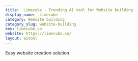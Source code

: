 ```yaml
---
title:  Limecube - Trending AI tool for Website building
display_name:  Limecube
category: Website building
category_slug: website-building
key: limecube_co
website: https://limecube.co/
layout: aitool
---
```


Easy website creation solution.
